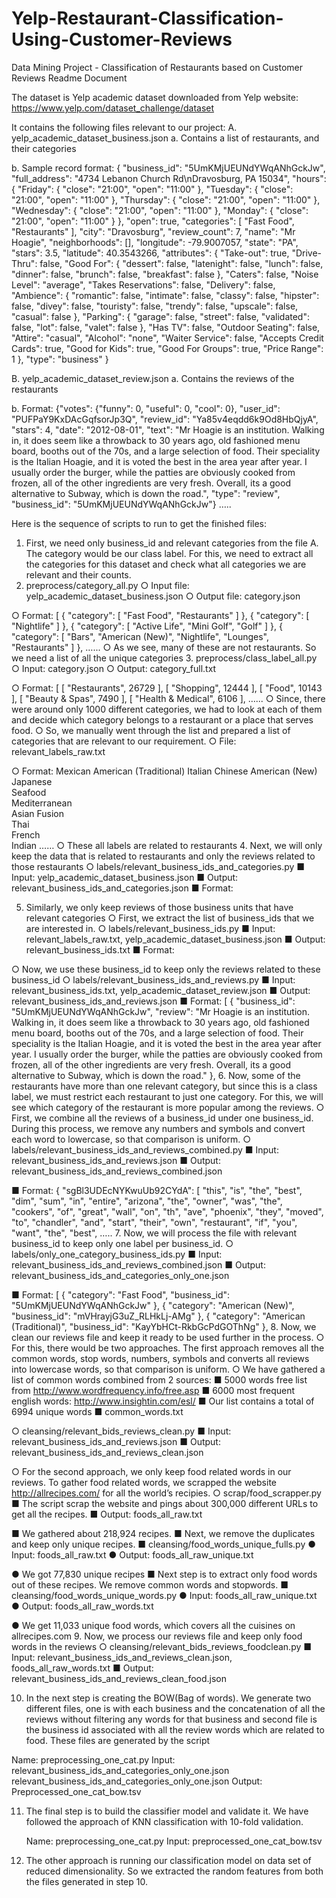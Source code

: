 # Yelp-Restaurant-Classification-Using-Customer-Reviews
Data Mining Project - Classification of Restaurants based on Customer Reviews
Readme Document

The dataset is Yelp academic dataset downloaded from Yelp website: https://www.yelp.com/dataset_challenge/dataset

It contains the following files relevant to our project:
A.	yelp_academic_dataset_business.json
a.	Contains a list of restaurants, and their categories
 
b.	Sample record format:
{
	"business_id": "5UmKMjUEUNdYWqANhGckJw",
	"full_address": "4734 Lebanon Church Rd\nDravosburg, PA 15034",
	"hours": {
		"Friday": {
			"close": "21:00",
			"open": "11:00"
		},
		"Tuesday": {
			"close": "21:00",
			"open": "11:00"
		},
		"Thursday": {
			"close": "21:00",
			"open": "11:00"
		},
		"Wednesday": {
			"close": "21:00",
			"open": "11:00"
		},
		"Monday": {
			"close": "21:00",
			"open": "11:00"
		}
	},
	"open": true,
	"categories": [
		"Fast Food",
		"Restaurants"
	],
	"city": "Dravosburg",
	"review_count": 7,
	"name": "Mr Hoagie",
	"neighborhoods": [],
	"longitude": -79.9007057,
	"state": "PA",
	"stars": 3.5,
	"latitude": 40.3543266,
	"attributes": {
		"Take-out": true,
		"Drive-Thru": false,
		"Good For": {
			"dessert": false,
			"latenight": false,
			"lunch": false,
			"dinner": false,
			"brunch": false,
			"breakfast": false
		},
		"Caters": false,
		"Noise Level": "average",
		"Takes Reservations": false,
		"Delivery": false,
		"Ambience": {
			"romantic": false,
			"intimate": false,
			"classy": false,
			"hipster": false,
			"divey": false,
			"touristy": false,
			"trendy": false,
			"upscale": false,
			"casual": false
		},
		"Parking": {
			"garage": false,
			"street": false,
			"validated": false,
			"lot": false,
			"valet": false
		},
		"Has TV": false,
		"Outdoor Seating": false,
		"Attire": "casual",
		"Alcohol": "none",
		"Waiter Service": false,
		"Accepts Credit Cards": true,
		"Good for Kids": true,
		"Good For Groups": true,
		"Price Range": 1
	},
	"type": "business"
}


B.	yelp_academic_dataset_review.json
a.	Contains the reviews of the restaurants
 
b.	Format:
{"votes": {"funny": 0, "useful": 0, "cool": 0}, "user_id": "PUFPaY9KxDAcGqfsorJp3Q", "review_id": "Ya85v4eqdd6k9Od8HbQjyA", "stars": 4, "date": "2012-08-01", "text": "Mr Hoagie is an institution. Walking in, it does seem like a throwback to 30 years ago, old fashioned menu board, booths out of the 70s, and a large selection of food. Their speciality is the Italian Hoagie, and it is voted the best in the area year after year. I usually order the burger, while the patties are obviously cooked from frozen, all of the other ingredients are very fresh. Overall, its a good alternative to Subway, which is down the road.", "type": "review", "business_id": "5UmKMjUEUNdYWqANhGckJw"}
…..

Here is the sequence of scripts to run to get the finished files:

1.	First, we need only business_id and relevant categories from the file A. The category would be our class label. For this, we need to extract all the categories for this dataset and check what all categories we are relevant and their counts.
2.	preprocess/category_all.py
○	Input file: yelp_academic_dataset_business.json
○	Output file: category.json
 
○	Format:
[
	{
		"category": [
			"Fast Food",
			"Restaurants"
		]
	},
	{
		"category": [
			"Nightlife"
		]
	},
	{
		"category": [
			"Active Life",
			"Mini Golf",
			"Golf"
		]
	},
	{
		"category": [
			"Bars",
			"American (New)",
			"Nightlife",
			"Lounges",
			"Restaurants"
		]
	},
…...
○	As we see, many of these are not restaurants. So we need a list of all the unique categories
3.	preprocess/class_label_all.py
○	Input: category.json
○	Output: category_full.txt
 
○	Format:
[
  [
    "Restaurants",
    26729
  ],
  [
    "Shopping",
    12444
  ],
  [
    "Food",
    10143
  ],
  [
    "Beauty & Spas",
    7490
  ],
  [
    "Health & Medical",
    6106
  ],
…...
○	Since, there were around only 1000 different categories, we had to look at each of them and decide which category belongs to a restaurant or a place that serves food.
○	So, we manually went through the list and prepared a list of categories that are relevant to our requirement.
○	File: relevant_labels_raw.txt
 
○	Format:
Mexican
American (Traditional)
Italian
Chinese
American (New) 
Japanese       
Seafood        
Mediterranean  
Asian Fusion   
Thai          
French         
Indian
……
○	These all labels are related to restaurants
4.	Next, we will only keep the data that is related to restaurants and only the reviews related to those restaurants
○	labels/relevant_business_ids_and_categories.py
■	Input: yelp_academic_dataset_business.json
■	Output: relevant_business_ids_and_categories.json
■	Format:
 
5.	Similarly, we only keep reviews of those business units that have relevant categories
○	First, we extract the list of business_ids that we are interested in.
○	labels/relevant_business_ids.py
■	Input: relevant_labels_raw.txt, yelp_academic_dataset_business.json
■	Output: relevant_business_ids.txt
■	Format:
 
○	Now, we use these business_id to keep only the reviews related to these business_id
○	labels/relevant_business_ids_and_reviews.py
■	Input: relevant_business_ids.txt, yelp_academic_dataset_review.json
■	Output: relevant_business_ids_and_reviews.json
■	Format:
[
  {
    "business_id": "5UmKMjUEUNdYWqANhGckJw",
    "review": "Mr Hoagie is an institution. Walking in, it does seem like a throwback to 30 years ago, old fashioned menu board, booths out of the 70s, and a large selection of food. Their speciality is the Italian Hoagie, and it is voted the best in the area year after year. I usually order the burger, while the patties are obviously cooked from frozen, all of the other ingredients are very fresh. Overall, its a good alternative to Subway, which is down the road."
  },
6.	Now, some of the restaurants have more than one relevant category, but since this is a class label, we must restrict each restaurant to just one category. For this, we will see which category of the restaurant is more popular among the reviews.
○	First, we combine all the reviews of a business_id under one business_id. During this process, we remove any numbers and symbols and convert each word to lowercase, so that comparison is uniform.
○	labels/relevant_business_ids_and_reviews_combined.py
■	Input: relevant_business_ids_and_reviews.json
■	Output: relevant_business_ids_and_reviews_combined.json
 
■	Format:
{
  "sgBl3UDEcNYKwuUb92CYdA": [
    "this",
    "is",
    "the",
    "best",
    "dim",
    "sum",
    "in",
    "entire",
    "arizona",
    "the",
    "owner",
    "was",
    "the",
    "cookers",
    "of",
    "great",
    "wall",
    "on",
    "th",
    "ave",
    "phoenix",
    "they",
    "moved",
    "to",
    "chandler",
    "and",
    "start",
    "their",
    "own",
    "restaurant",
    "if",
    "you",
    "want",
    "the",
    "best",
…..
7.	Now, we will process the file with relevant business_id to keep only one label per business_id.
○	labels/only_one_category_business_ids.py
■	Input: relevant_business_ids_and_reviews_combined.json
■	Output: relevant_business_ids_and_categories_only_one.json
 
■	Format:
[
  {
    "category": "Fast Food",
    "business_id": "5UmKMjUEUNdYWqANhGckJw"
  },
  {
    "category": "American (New)",
    "business_id": "mVHrayjG3uZ_RLHkLj-AMg"
  },
  {
    "category": "American (Traditional)",
    "business_id": "KayYbHCt-RkbGcPdGOThNg"
  },
8.	Now, we clean our reviews file and keep it ready to be used further in the process.
○	For this, there would be two approaches. The first approach removes all the common words, stop words, numbers, symbols and converts all reviews into lowercase words, so that comparison is uniform.
○	We have gathered a list of common words combined from 2 sources:
■	5000 words free list from http://www.wordfrequency.info/free.asp
■	6000 most frequent english words: http://www.insightin.com/esl/
■	Our list contains a total of 6994 unique words
■	common_words.txt
 
○	cleansing/relevant_bids_reviews_clean.py
■	Input: relevant_business_ids_and_reviews.json
■	Output: relevant_business_ids_and_reviews_clean.json
 
○	For the second approach, we only keep food related words in our reviews. To gather food related words, we scrapped the website http://allrecipes.com/ for all the world’s recipies.
○	scrap/food_scrapper.py
■	The script scrap the website and pings about 300,000 different URLs to get all the recipes.
■	Output: foods_all_raw.txt
 
■	We gathered about 218,924 recipes.
■	Next, we remove the duplicates and keep only unique recipes.
■	cleansing/food_words_unique_fulls.py
●	Input: foods_all_raw.txt
●	Output: foods_all_raw_unique.txt
 
●	We got 77,830 unique recipes
■	Next step is to extract only food words out of these recipes. We remove common words and stopwords.
■	cleansing/food_words_unique_words.py
●	Input: foods_all_raw_unique.txt
●	Output: foods_all_raw_words.txt
 
●	We get 11,033 unique food words, which covers all the cuisines on allrecipes.com
9.	Now, we process our reviews file and keep only food words in the reviews
○	cleansing/relevant_bids_reviews_foodclean.py
■	Input: relevant_business_ids_and_reviews_clean.json, foods_all_raw_words.txt
■	Output: relevant_business_ids_and_reviews_clean_food.json
 
10.	 In the next step is creating the BOW(Bag of words). We generate two different files, one is with each business and the concatenation of all the reviews without filtering any words for that business and second file is the business id associated with all the review words which are related to food.  These files are generated by the script 
	
  Name: preprocessing_one_cat.py
  	  Input:  relevant_business_ids_and_categories_only_one.json
   relevant_business_ids_and_categories_only_one.json
 Output: Preprocessed_one_cat_bow.tsv


11.	The final step is to build the classifier model and validate it. We have followed the approach of KNN classification with 10-fold validation. 

	Name: preprocessing_one_cat.py
	Input: preprocessed_one_cat_bow.tsv

12.	 The other approach is running our classification model on data set of reduced dimensionality.  So we extracted the random features from both the files generated in step 10.

